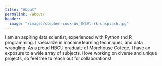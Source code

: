 ```yaml
---
title: "About"
permalink: /about/
header:
  image: "/images/stephen-cook-Wv_GN3Vtrrk-unsplash.jpg"
---
```


I am an aspiring data scientist, experienced with Python and R programming. I specialize in machine learning techniques, and data wrangling. As a proud HBCU graduate of Morehouse College, I have an exposure to a wide array of subjects. I love working on diverse and unique projects, so feel free to reach out for collaborations!

